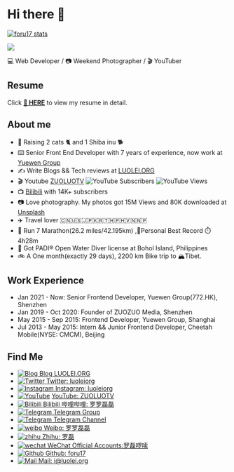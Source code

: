 # Hi there 👋

[![foru17 stats](https://github-readme-stats.vercel.app/api?username=foru17&theme=dark&show_icons=true)](https://github.com/foru17)

![](https://komarev.com/ghpvc/?username=foru17e&color=blue&style=flat-square)

💻 Web Developer / 📷 Weekend Photographer / 🎬 YouTuber 

## Resume

Click **[📝 HERE](https://github.com/foru17/foru17/blob/main/RESUME.md)** to view my resume in detail.

## About me

* 🐾 Raising 2 cats 🐈 and 1 Shiba inu 🐕
* ⌨️ Senior Front End Developer with 7 years of experience, now work at [Yuewen Group](https://ir.yuewen.com/en/index.html)
* ✍️ Write Blogs && Tech reviews at [LUOLEI.ORG](https://luolei.org)
* 🎬 Youtube [ZUOLUOTV](https://zuoluo.tv/youtube)  ![YouTube Subscribers](https://api.gate.is26.com/youtube-subscribers) ![YouTube Views](https://api.gate.is26.com/youtube-views)
* 📺 [Bilibili](https://zuoluo.tv/bilibili) with 14K+ subscribers
* 📷 Love photography. My photos got 15M Views and 80K downloaded at [Unsplash](https://unsplash.com/@luolei)
* ✈️ Travel lover 🇨🇳🇺🇸🇯🇵🇰🇷🇹🇭🇵🇭🇻🇳🇳🇵
* 🏃 Run 7 Marathon(26.2 miles/42.195km) ,🏅Personal Best Record ⏱️4h28m
* 🤿 Got PADI® Open Water Diver license at Bohol Island, Philippines
* 🚲 A One month(exactly 29 days), 2200 km Bike trip to 🏔️Tibet.

## Work Experience

* Jan 2021 - Now:  Senior Frontend Developer, Yuewen Group(772.HK), Shenzhen
* Jan 2019 - Oct 2020: Founder of ZUOZUO Media, Shenzhen
* May 2015 - Sep 2015: Frontend Developer, Yuewen Group, Shanghai
* Jul 2013 - May 2015: Intern && Junior Frontend Developer, Cheetah Mobile(NYSE: CMCM), Beijing

## Find Me

* [![Blog](https://static.is26.com/tmp/icons/blog.svg)](https://luolei.org)[ Blog LUOLEI.ORG](https://luolei.org)
* [![Twitter](https://static.is26.com/tmp/icons/twitter.svg)](https://zuoluo.tv/twitter)[ Twitter: luoleiorg](https://zuoluo.tv/twitter)
* [![Instagram](https://static.is26.com/tmp/icons/instagram.svg)](https://instagram.com/luoleiorg)[ Instagram: luoleiorg](https://zuoluo.tv/ig)
* [![YouTube](https://static.is26.com/tmp/icons/youtube.svg)](https://zuoluo.tv/youtube) [YouTube: ZUOLUOTV](https://zuoluo.tv/youtube)
* [![Bilibili](https://static.is26.com/tmp/icons/bilibili.svg)](https://zuoluo.tv/bilibili)[ Bilibili 哔哩哔哩: 罗罗磊磊](https://zuoluo.tv/bilibili)
* [![Telegram](https://static.is26.com/tmp/icons/telegram.svg)](https://t.me/zuoluotv)[ Telegram Group](https://t.me/zuoluotv)
* [![Telegram](https://static.is26.com/tmp/icons/telegram2.svg)](https://t.me/zuoluotvofficial)[ Telegram Channel](https://t.me/zuoluotvofficial)
* [![weibo](https://static.is26.com/tmp/icons/weibo.svg)](https://zuoluo.tv/weibo)[ Weibo: 罗罗磊磊](https://zuoluo.tv/weibo)
* [![zhihu](https://static.is26.com/tmp/icons/zhihu.svg)](https://zuoluo.tv/zhihu)[ Zhihu: 罗磊](https://zuoluo.tv/zhihu)
* [![wechat](https://static.is26.com/tmp/icons/wechat.svg)](https://zuoluo.tv/wechat)[ WeChat Official Accounts:罗磊啰嗦](https://zuoluo.tv/wechat)
* [![Github](https://static.is26.com/tmp/icons/github.svg)](https://github.com/foru17)[ Github: foru17](https://github.com/foru17)
* [![Mail](https://static.is26.com/tmp/icons/gmail.svg)](mailto:i@luolei.org)[ Mail: i@luolei.org](mailto:i@luolei.org)

